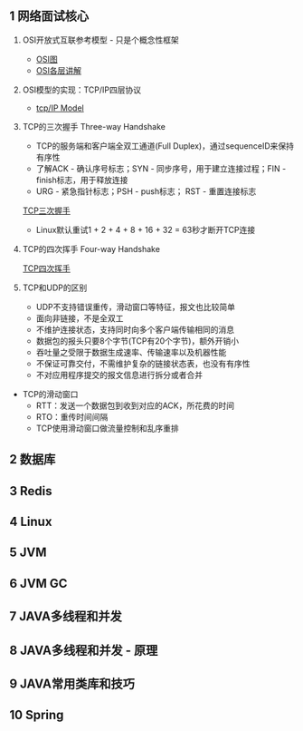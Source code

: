 ## 1 网络面试核心
1. OSI开放式互联参考模型 - 只是个概念性框架
    * [OSI图](https://blog.csdn.net/yaopeng_2005/article/details/7064869)
    * [OSI各层讲解](https://juejin.cn/post/6844903505111547918)
    
2. OSI模型的实现：TCP/IP四层协议
    * [tcp/IP Model](https://www.geeksforgeeks.org/tcp-ip-model/)
    
3. TCP的三次握手 Three-way Handshake
    * TCP的服务端和客户端全双工通道(Full Duplex)，通过sequenceID来保持有序性
    * 了解ACK - 确认序号标志；SYN - 同步序号，用于建立连接过程；FIN - finish标志，用于释放连接
    * URG - 紧急指针标志；PSH - push标志； RST - 重置连接标志

    [TCP三次握手](/images/java/TCP3WayHandshakes.png)
    
    * Linux默认重试1 + 2 + 4 + 8 + 16 + 32 = 63秒才断开TCP连接
        
4. TCP的四次挥手 Four-way Handshake

    [TCP四次挥手](/images/java/TCP4WayHandshakes.png)
    
5. TCP和UDP的区别
    * UDP不支持错误重传，滑动窗口等特征，报文也比较简单
    * 面向非链接，不是全双工
    * 不维护连接状态，支持同时向多个客户端传输相同的消息
    * 数据包的报头只要8个字节(TCP有20个字节)，额外开销小
    * 吞吐量之受限于数据生成速率、传输速率以及机器性能
    * 不保证可靠交付，不需维护复杂的链接状态表，也没有有序性
    * 不对应用程序提交的报文信息进行拆分或者合并
    
* TCP的滑动窗口
    * RTT：发送一个数据包到收到对应的ACK，所花费的时间
    * RTO：重传时间间隔
    * TCP使用滑动窗口做流量控制和乱序重排
    
## 2 数据库

## 3 Redis

## 4 Linux

## 5 JVM

## 6 JVM GC

## 7 JAVA多线程和并发

## 8 JAVA多线程和并发 - 原理

## 9 JAVA常用类库和技巧

## 10 Spring
